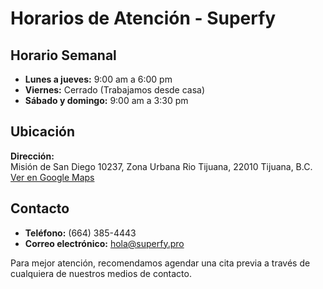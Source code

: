 # Horarios de Atención - Superfy

## Horario Semanal

- **Lunes a jueves:** 9:00 am a 6:00 pm
- **Viernes:** Cerrado (Trabajamos desde casa)
- **Sábado y domingo:** 9:00 am a 3:30 pm

## Ubicación

**Dirección:**  
Misión de San Diego 10237, Zona Urbana Rio Tijuana, 22010 Tijuana, B.C.  
[Ver en Google Maps](https://maps.app.goo.gl/thbhw224EZg37VHh8)

## Contacto

- **Teléfono:** (664) 385-4443
- **Correo electrónico:** hola@superfy.pro

Para mejor atención, recomendamos agendar una cita previa a través de cualquiera de nuestros medios de contacto. 